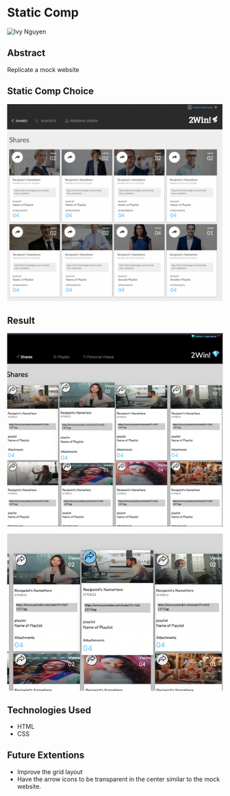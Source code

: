 # Static Comp

![Ivy Nguyen](https://github.com/INguyen22)

## Abstract
Replicate a mock website

## Static Comp Choice
![static-comp-choice](./assets/Screen%20Shot%202022-07-19%20at%202.32.56%20PM.png)

## Result
![static-comp-results](./assets/Screen%20Shot%202022-07-19%20at%202.40.10%20PM.png)

![static-comp-results](./assets/Screen%20Shot%202022-07-19%20at%202.41.49%20PM.png)

## Technologies Used
- HTML
- CSS

## Future Extentions
- Improve the grid layout 
- Have the arrow icons to be transparent in the center similar to the mock website. 